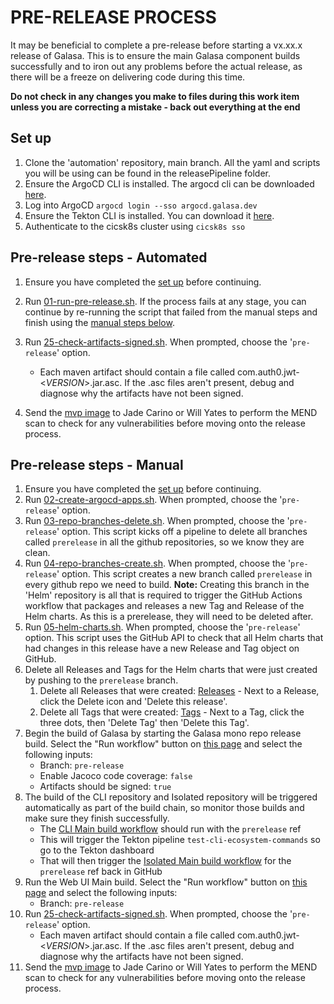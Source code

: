 # PRE-RELEASE PROCESS

It may be beneficial to complete a pre-release before starting a vx.xx.x release of Galasa. This is to ensure the main Galasa component builds successfully and to iron out any problems before the actual release, as there will be a freeze on delivering code during this time.

**Do not check in any changes you make to files during this work item unless you are correcting a mistake - back out everything at the end**

## Set up

1. Clone the 'automation' repository, main branch. All the yaml and scripts you will be using can be found in the releasePipeline folder.
2. Ensure the ArgoCD CLI is installed. The argocd cli can be downloaded [here]( https://argo-cd.readthedocs.io/en/stable/cli_installation/).
3. Log into ArgoCD `argocd login --sso argocd.galasa.dev`
4. Ensure the Tekton CLI is installed. You can download it [here](https://tekton.dev/docs/cli/).
5. Authenticate to the cicsk8s cluster using `cicsk8s sso`

## Pre-release steps - Automated

1. Ensure you have completed the [set up](#set-up) before continuing.
2. Run [01-run-pre-release.sh](./01-run-pre-release.sh). If the process fails at any stage, you can continue by re-running the script that failed from the manual steps and finish using the [manual steps below](#pre-release-steps---manual).
3. Run [25-check-artifacts-signed.sh](./25-check-artifacts-signed.sh). When prompted, choose the '`pre-release`' option.
    - Each maven artifact should contain a file called com.auth0.jwt-<*VERSION*>.jar.asc. If the .asc files aren't present, debug and diagnose why the artifacts have not been signed.

4. Send the [mvp image](https://development.galasa.dev/prerelease/maven-repo/mvp/dev/galasa/galasa-isolated-mvp) to Jade Carino or Will Yates to perform the MEND scan to check for any vulnerabilities before moving onto the release process.

## Pre-release steps - Manual

1. Ensure you have completed the [set up](#set-up) before continuing.
2. Run [02-create-argocd-apps.sh](./02-create-argocd-apps.sh). When prompted, choose the '`pre-release`' option.
3. Run [03-repo-branches-delete.sh](./03-repo-branches-delete.sh). When prompted, choose the '`pre-release`' option.
This script kicks off a pipeline to delete all branches called `prerelease` in all the github repositories, so we know they are clean.
4. Run [04-repo-branches-create.sh](./04-repo-branches-create.sh).  When prompted, choose the '`pre-release`' option.  This script creates
a new branch called `prerelease` in every github repo we need to build. **Note:** Creating this branch in the 'Helm' repository is all that is required to trigger the GitHub Actions workflow that packages and releases a new Tag and Release of the Helm charts. As this is a prerelease, they will need to be deleted after.
5. Run [05-helm-charts.sh](./05-helm-charts.sh). When prompted, choose the '`pre-release`' option. This script uses the GitHub API to check that all Helm charts that had changes in this release have a new Release and Tag object on GitHub.
6. Delete all Releases and Tags for the Helm charts that were just created by pushing to the `prerelease` branch.
    1. Delete all Releases that were created: [Releases](https://github.com/galasa-dev/helm/releases) - Next to a Release, click the Delete icon and 'Delete this release'.
    2. Delete all Tags that were created: [Tags](https://github.com/galasa-dev/helm/tags) - Next to a Tag, click the three dots, then 'Delete Tag' then 'Delete this Tag'.
7. Begin the build of Galasa by starting the Galasa mono repo release build. Select the "Run workflow" button on [this page](https://github.com/galasa-dev/galasa/actions/workflows/releases.yaml) and select the following inputs:
    - Branch: `pre-release`
    - Enable Jacoco code coverage: `false`
    - Artifacts should be signed: `true`
8. The build of the CLI repository and Isolated repository will be triggered automatically as part of the build chain, so monitor those builds and make sure they finish successfully. 
    - The [CLI Main build workflow](https://github.com/galasa-dev/cli/actions/workflows/build.yml) should run with the `prerelease` ref
    - This will trigger the Tekton pipeline `test-cli-ecosystem-commands` so go to the Tekton dashboard
    - That will then trigger the [Isolated Main build workflow](https://github.com/galasa-dev/isolated/actions/workflows/build.yaml) for the `prerelease` ref back in GitHub
9. Run the Web UI Main build. Select the "Run workflow" button on [this page](https://github.com/galasa-dev/webui/actions/workflows/build.yaml) and select the following inputs:
   - Branch: `pre-release`
10. Run [25-check-artifacts-signed.sh](./25-check-artifacts-signed.sh). When prompted, choose the '`pre-release`' option.
    - Each maven artifact should contain a file called com.auth0.jwt-<*VERSION*>.jar.asc. If the .asc files aren't present, debug and diagnose why the artifacts have not been signed.
11. Send the [mvp image](https://development.galasa.dev/prerelease/maven-repo/mvp/dev/galasa/galasa-isolated-mvp) to Jade Carino or Will Yates to perform the MEND scan to check for any vulnerabilities before moving onto the release process.
